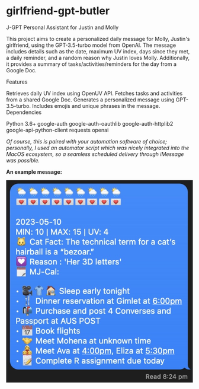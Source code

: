 # girlfriend-gpt-butler

J-GPT Personal Assistant for Justin and Molly

This project aims to create a personalized daily message for Molly, Justin's girlfriend, using the GPT-3.5-turbo model from OpenAI. The message includes details such as the date, maximum UV index, days since they met, a daily reminder, and a random reason why Justin loves Molly. Additionally, it provides a summary of tasks/activities/reminders for the day from a Google Doc.

Features

Retrieves daily UV index using OpenUV API.
Fetches tasks and activities from a shared Google Doc.
Generates a personalized message using GPT-3.5-turbo.
Includes emojis and unique phrases in the message.
Dependencies

Python 3.6+
google-auth
google-auth-oauthlib
google-auth-httplib2
google-api-python-client
requests
openai

*Of course, this is paired with your automation software of choice; personally, I used an automator script which was nicely integrated into the MacOS ecosystem, so a seamless scheduled delivery through iMessage was possible.*

**An example message:**

![Example Message](example_message.jpg)
